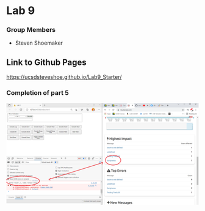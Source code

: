 # Lab 9

### Group Members
- Steven Shoemaker

## Link to Github Pages
https://ucsdsteveshoe.github.io/Lab9_Starter/

### Completion of part 5

![image](screenshots/error_caught.png)
